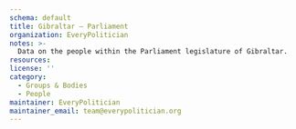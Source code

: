 ```yaml
---
schema: default
title: Gibraltar — Parliament
organization: EveryPolitician
notes: >-
  Data on the people within the Parliament legislature of Gibraltar.
resources:
license: ''
category:
  - Groups & Bodies
  - People
maintainer: EveryPolitician
maintainer_email: team@everypolitician.org
---
```

